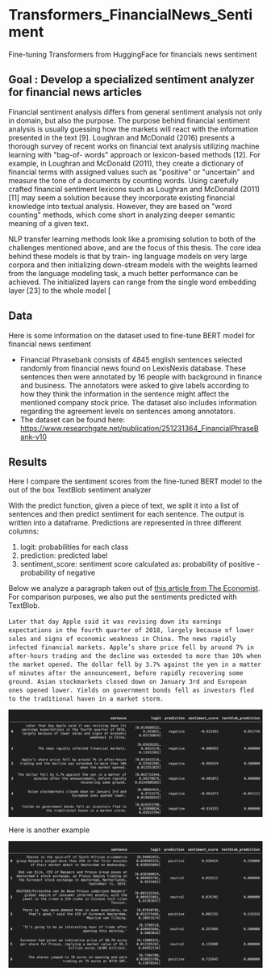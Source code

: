 # Transformers_FinancialNews_Sentiment
Fine-tuning Transformers from HuggingFace for financials news sentiment


## Goal : Develop a specialized sentiment analyzer for financial news articles

Financial sentiment analysis differs from general sentiment analysis not only in domain, but also the purpose. The purpose behind financial sentiment analysis is usually guessing how the markets will react with the information presented in the text [9]. Loughran and McDonald (2016) presents a thorough survey of recent works on financial text analysis utilizing machine learning with "bag-of- words" approach or lexicon-based methods [12]. For example, in Loughran and McDonald (2011), they create a dictionary of financial terms with assigned values such as "positive" or "uncertain" and measure the tone of a documents by counting words. Using carefully crafted financial sentiment lexicons such as Loughran and McDonald (2011) [11] may seem a solution because they incorporate existing financial knowledge into textual analysis. However, they are based on "word counting" methods, which come short in analyzing deeper semantic meaning of a given text.

NLP transfer learning methods look like a promising solution to both of the challenges mentioned above, and are the focus of this thesis. The core idea behind these models is that by train- ing language models on very large corpora and then initializing down-stream models with the weights learned from the language modeling task, a much better performance can be achieved. The initialized layers can range from the single word embedding layer [23] to the whole model [

## Data

Here is some information on the dataset used to fine-tune BERT model for financial news sentiment

- Financial Phrasebank consists of 4845 english sentences selected randomly from financial news found on LexisNexis database. These sentences then were annotated by 16 people with background in finance and business. The annotators were asked to give labels according to how they think the information in the sentence might affect the mentioned company stock price. The dataset also includes information regarding the agreement levels on sentences among annotators.
- The dataset can be found here: https://www.researchgate.net/publication/251231364_FinancialPhraseBank-v10

## Results

Here I compare the sentiment scores from the fine-tuned BERT model to the out of the box TextBlob sentiment analyzer

With the predict function, given a piece of text, we split it into a list of sentences and then predict sentiment for each sentence. The output is written into a dataframe. Predictions are represented in three different columns:

1) logit: probabilities for each class
2) prediction: predicted label
3) sentiment_score: sentiment score calculated as: probability of positive - probability of negative

Below we analyze a paragraph taken out of [this article from The Economist](https://www.economist.com/finance-and-economics/2019/01/03/a-profit-warning-from-apple-jolts-markets). For comparison purposes, we also put the sentiments predicted with TextBlob.

`Later that day Apple said it was revising down its earnings expectations in the fourth quarter of 2018, largely because of lower sales and signs of economic weakness in China. The news rapidly infected financial markets. Apple’s share price fell by around 7% in after-hours trading and the decline was extended to more than 10% when the market opened. The dollar fell by 3.7% against the yen in a matter of minutes after the announcement, before rapidly recovering some ground. Asian stockmarkets closed down on January 3rd and European ones opened lower. Yields on government bonds fell as investors fled to the traditional haven in a market storm.`

![economist](images/economist_example.png)

Here is another example

![REUTERS](images/REUTERS_example.png)
